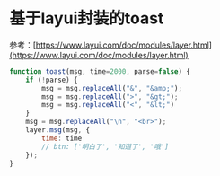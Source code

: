 # 基于layui封装的toast

参考：[https://www.layui.com/doc/modules/layer.html](https://www.layui.com/doc/modules/layer.html)
```js
function toast(msg, time=2000, parse=false) {
    if (!parse) {
        msg = msg.replaceAll("&", "&amp;");
        msg = msg.replaceAll(">", "&gt;");
        msg = msg.replaceAll("<", "&lt;")
    }
    msg = msg.replaceAll("\n", "<br>");
    layer.msg(msg, {
        time: time
        // btn: ['明白了', '知道了', '哦']
    });
}
```
